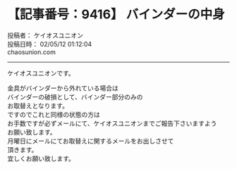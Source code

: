 # 【記事番号：9416】 バインダーの中身

投稿者： ケイオスユニオン  
投稿日時： 02/05/12 01:12:04  
chaosunion.com

---

ケイオスユニオンです。  
  
金具がバインダーから外れている場合は  
バインダーの破損として、バインダー部分のみの  
お取替えとなります。  
ですのでこれと同様の状態の方は  
お手数ですが必ずメールにて、ケイオスユニオンまでご報告下さいますよう  
お願い致します。  
月曜日にメールにてお取替えに関するメールをお出しさせて  
頂きます。  
宜しくお願い致します。  
　